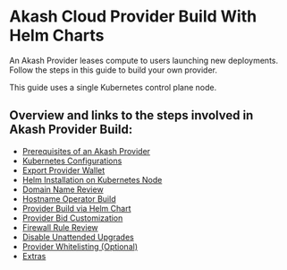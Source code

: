 # Akash Cloud Provider Build With Helm Charts

An Akash Provider leases compute to users launching new deployments. Follow the steps in this guide to build your own provider.

This guide uses a single Kubernetes control plane node.

## Overview and links to the steps involved in Akash Provider Build:

* [Prerequisites of an Akash Provider](step-1-prerequisites-of-an-akash-provider.md)
* [Kubernetes Configurations](step-2-kubernetes-configurations.md)
* [Export Provider Wallet](step-3-export-provider-wallet.md)
* [Helm Installation on Kubernetes Node](step-4-helm-installation-on-kubernetes-node.md)
* [Domain Name Review](step-5-domain-name-review.md)
* [Hostname Operator Build](step-7-hostname-operator-build.md)
* [Provider Build via Helm Chart](step-6-provider-build-via-helm-chart.md)
* [Provider Bid Customization](step-6-provider-bid-customization.md)
* [Firewall Rule Review](step-9-firewall-rule-review.md)
* [Disable Unattended Upgrades](step-11-disable-unattended-upgrades.md)
* [Provider Whitelisting (Optional)](step-11-provider-whitelisting-optional.md)
* [Extras](step-12-extras.md)
